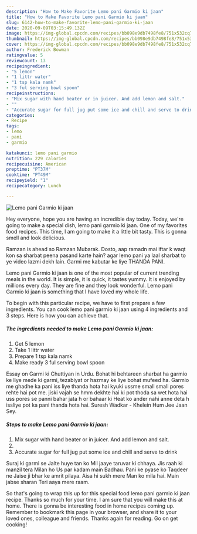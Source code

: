 ```yaml
---
description: "How to Make Favorite Lemo pani Garmio ki jaan"
title: "How to Make Favorite Lemo pani Garmio ki jaan"
slug: 6142-how-to-make-favorite-lemo-pani-garmio-ki-jaan
date: 2020-09-09T03:15:49.132Z
image: https://img-global.cpcdn.com/recipes/bb098e9db7498fe8/751x532cq70/lemo-pani-garmio-ki-jaan-recipe-main-photo.jpg
thumbnail: https://img-global.cpcdn.com/recipes/bb098e9db7498fe8/751x532cq70/lemo-pani-garmio-ki-jaan-recipe-main-photo.jpg
cover: https://img-global.cpcdn.com/recipes/bb098e9db7498fe8/751x532cq70/lemo-pani-garmio-ki-jaan-recipe-main-photo.jpg
author: Frederick Bowman
ratingvalue: 5
reviewcount: 13
recipeingredient:
- "5 lemon"
- "1 littr water"
- "1 tsp kala namk"
- "3 ful serving bowl spoon"
recipeinstructions:
- "Mix sugar with hand beater or in juicer. And add lemon and salt."
- ""
- "Accurate sugar for full jug put some ice and chill and serve to drink"
categories:
- Recipe
tags:
- lemo
- pani
- garmio

katakunci: lemo pani garmio 
nutrition: 229 calories
recipecuisine: American
preptime: "PT37M"
cooktime: "PT49M"
recipeyield: "1"
recipecategory: Lunch

---
```



![Lemo pani Garmio ki jaan](https://img-global.cpcdn.com/recipes/bb098e9db7498fe8/751x532cq70/lemo-pani-garmio-ki-jaan-recipe-main-photo.jpg)

Hey everyone, hope you are having an incredible day today. Today, we're going to make a special dish, lemo pani garmio ki jaan. One of my favorites food recipes. This time, I am going to make it a little bit tasty. This is gonna smell and look delicious.

Ramzan is ahead so Ramzan Mubarak. Dosto, aap ramadn mai iftar k waqt kon sa sharbat peena pasand karte hain? agar lemo pani ya laal sharbat to ye video lazmi dekh lain. Garmi me kabutar ke liye THANDA PANI.

Lemo pani Garmio ki jaan is one of the most popular of current trending meals in the world. It is simple, it is quick, it tastes yummy. It is enjoyed by millions every day. They are fine and they look wonderful. Lemo pani Garmio ki jaan is something that I have loved my whole life.


To begin with this particular recipe, we have to first prepare a few ingredients. You can cook lemo pani garmio ki jaan using 4 ingredients and 3 steps. Here is how you can achieve that.

<!--inarticleads1-->

##### The ingredients needed to make Lemo pani Garmio ki jaan:

1. Get 5 lemon
1. Take 1 littr water
1. Prepare 1 tsp kala namk
1. Make ready 3 ful serving bowl spoon


Essay on Garmi ki Chuttiyan in Urdu. Bohat hi behtareen sharbat ha garmio ke liye mede ki garmi, tezabiyat or hazmay ke liye bohat mufeed ha. Garmio me ghadhe ka pani iss liye thanda hota hai kyuki ussme small small pores rehte hai pot me. jiski vajah se hmm dekhte hai ki pot thoda sa wet hota hai uss pores se panni bahar jata h or bahaar ki Heat ko ander nahi anne deta h issliye pot ka pani thanda hota hai. Suresh Wadkar - Khelein Hum Jee Jaan Sey. 

<!--inarticleads2-->

##### Steps to make Lemo pani Garmio ki jaan:

1. Mix sugar with hand beater or in juicer. And add lemon and salt.
1. 
1. Accurate sugar for full jug put some ice and chill and serve to drink


Suraj ki garmi se Jalte huye tan ko Mil jaaye taruvar ki chhaya. Jis raah ki manzil tera Milan ho Us par kadam main Badhau. Pani ke pyase ko Taqdeer ne Jaise ji bhar ke amrit pilaya. Aisa hi sukh mere Man ko mila hai. Main jabse sharan Teri aaya mere raam. 

So that's going to wrap this up for this special food lemo pani garmio ki jaan recipe. Thanks so much for your time. I am sure that you will make this at home. There is gonna be interesting food in home recipes coming up. Remember to bookmark this page in your browser, and share it to your loved ones, colleague and friends. Thanks again for reading. Go on get cooking!
